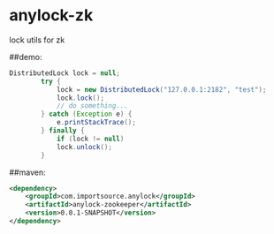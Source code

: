# anylock-zk
lock utils for zk

##demo:
```java
DistributedLock lock = null;
		try {
			lock = new DistributedLock("127.0.0.1:2182", "test");
			lock.lock();
			// do something...
		} catch (Exception e) {
			e.printStackTrace();
		} finally {
			if (lock != null)
			lock.unlock();
		}
```

##maven:
```xml
<dependency>
    <groupId>com.importsource.anylock</groupId>
    <artifactId>anylock-zookeeper</artifactId>
    <version>0.0.1-SNAPSHOT</version>
</dependency>
```
